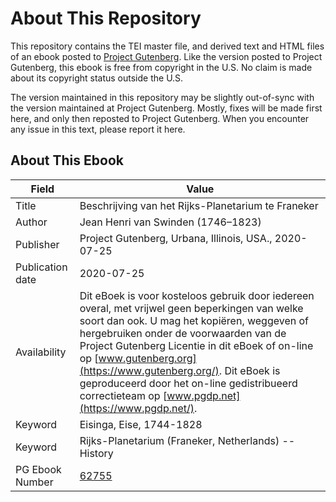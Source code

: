 # About This Repository

This repository contains the TEI master file, and derived text and HTML files of an ebook posted to [Project Gutenberg](https://www.gutenberg.org/). Like the version posted to Project Gutenberg, this ebook is free from copyright in the U.S. No claim is made about its copyright status outside the U.S.

The version maintained in this repository may be slightly out-of-sync with the version maintained at Project Gutenberg. Mostly, fixes will be made first here, and only then reposted to Project Gutenberg. When you encounter any issue in this text, please report it here.

## About This Ebook

| Field | Value |
| ----- | ----- |
| Title | Beschrijving van het Rijks-Planetarium te Franeker |
| Author | Jean Henri van Swinden (1746–1823) |
| Publisher | Project Gutenberg, Urbana, Illinois, USA., 2020-07-25 |
| Publication date | 2020-07-25 |
| Availability | Dit eBoek is voor kosteloos gebruik door iedereen overal, met vrijwel geen beperkingen van welke soort dan ook. U mag het kopiëren, weggeven of hergebruiken onder de voorwaarden van de Project Gutenberg Licentie in dit eBoek of on-line op [www.gutenberg.org](https://www.gutenberg.org/). Dit eBoek is geproduceerd door het on-line gedistribueerd correctieteam op [www.pgdp.net](https://www.pgdp.net/). |
| Keyword | Eisinga, Eise, 1744-1828 |
| Keyword | Rijks-Planetarium (Franeker, Netherlands) -- History |
| PG Ebook Number | [62755](https://www.gutenberg.org/ebooks/62755) |
